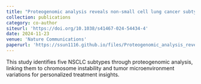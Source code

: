 ```yaml
---
title: "Proteogenomic analysis reveals non-small cell lung cancer subtypes predicting chromosome instability, and tumor microenvironment"
collection: publications
category: co-author
siteurl: 'https://doi.org/10.1038/s41467-024-54434-4'
date: 2024-11-23
venue: 'Nature Communications'
paperurl: 'https://ssun1116.github.io/files/Proteogenomic_analysis_reveals_non-small_cell_lung_cancer_subtypes_predicting_chromosome_instability_and_tumor_microenvironment.pdf'
---
```


This study identifies five NSCLC subtypes through proteogenomic analysis, linking them to chromosome instability and tumor microenvironment variations for personalized treatment insights.
